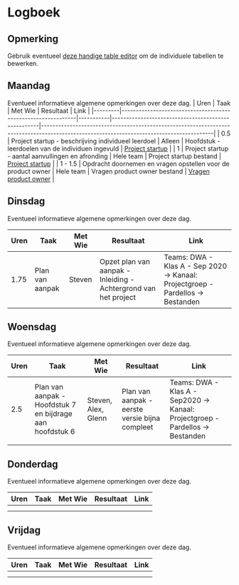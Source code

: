 # Logboek

## Opmerking
Gebruik eventueel [deze handige table editor](https://www.tablesgenerator.com/markdown_tables) om de individuele tabellen te bewerken.

## Maandag
Eventueel informatieve algemene opmerkingen over deze dag.
| Uren    | Taak                                                         | Met Wie   | Resultaat                                          | Link                                                                                                                                     |
|---------|--------------------------------------------------------------|-----------|----------------------------------------------------|------------------------------------------------------------------------------------------------------------------------------------------|
| 0.5     | Project startup -  beschrijving individueel leerdoel         | Alleen    | Hoofdstuk -  leerdoelen van de individuen ingevuld | [Project startup](https://github.com/HANICA-DWA/sep2020-project-pardellos/commit/6583953a522d5e2a85e658341851841894265f85)               |
| 1       | Project startup -  aantal aanvullingen en afronding          | Hele team | Project startup bestand                            | [Project startup](https://github.com/HANICA-DWA/sep2020-project-pardellos/commit/6583953a522d5e2a85e658341851841894265f85)               |
| 1 - 1.5 | Opdracht doornemen en vragen opstellen voor de product owner | Hele team | Vragen product owner  bestand                      | [Vragen product owner](https://github.com/HANICA-DWA/sep2020-project-pardellos/blob/main/Pre-Game/documentatie/vragen_productowner.docx) |

## Dinsdag
Eventueel informatieve algemene opmerkingen over deze dag.

| Uren | Taak            | Met Wie | Resultaat                                                        | Link                                                                            |
|------|-----------------|---------|------------------------------------------------------------------|---------------------------------------------------------------------------------|
| 1.75 | Plan van aanpak | Steven  | Opzet plan van aanpak  - Inleiding - Achtergrond van het project | Teams: DWA - Klas A - Sep 2020 -> Kanaal: Projectgroep - Pardellos -> Bestanden |

## Woensdag
Eventueel informatieve algemene opmerkingen over deze dag.

| Uren | Taak                                                       | Met Wie             | Resultaat                                       | Link                                                                           |
|------|------------------------------------------------------------|---------------------|-------------------------------------------------|--------------------------------------------------------------------------------|
| 2.5  | Plan van aanpak -  Hoofdstuk 7 en bijdrage aan hoofdstuk 6 | Steven, Alex, Glenn | Plan van aanpak -  eerste versie bijna compleet | Teams: DWA - Klas A - Sep2020 -> Kanaal: Projectgroep - Pardellos -> Bestanden |
|      |                                                            |                     |                                                 |                                                                                |

## Donderdag
Eventueel informatieve algemene opmerkingen over deze dag.

| Uren | Taak | Met Wie | Resultaat | Link |
|------|------|---------|-----------|------|
|  |  |  |  |  |
|  |  |  |  |  |


## Vrijdag
Eventueel informatieve algemene opmerkingen over deze dag.

| Uren | Taak | Met Wie | Resultaat | Link |
|------|------|---------|-----------|------|
|  |  |  |  |  |
|  |  |  |  |  |
